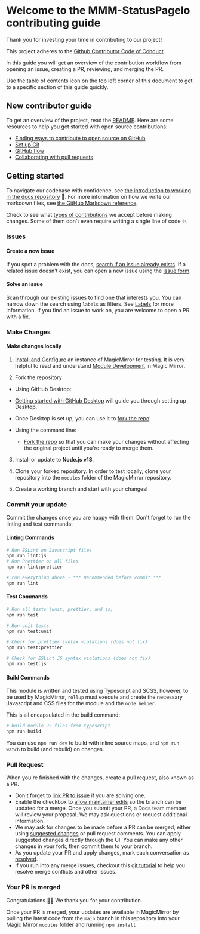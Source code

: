 # Welcome to the MMM-StatusPageIo contributing guide <!-- omit in toc -->

Thank you for investing your time in contributing to our project!

This project adheres to the [Github Contributor Code of Conduct](https://github.com/github/docs/blob/main/CODE_OF_CONDUCT.md).

In this guide you will get an overview of the contribution workflow from opening an issue, creating a PR, reviewing, and merging the PR.

Use the table of contents icon on the top left corner of this document to get to a specific section of this guide quickly.

## New contributor guide

To get an overview of the project, read the [README](README.md). Here are some resources to help you get started with open source contributions:

- [Finding ways to contribute to open source on GitHub](https://docs.github.com/en/get-started/exploring-projects-on-github/finding-ways-to-contribute-to-open-source-on-github)
- [Set up Git](https://docs.github.com/en/get-started/quickstart/set-up-git)
- [GitHub flow](https://docs.github.com/en/get-started/quickstart/github-flow)
- [Collaborating with pull requests](https://docs.github.com/en/github/collaborating-with-pull-requests)

## Getting started

To navigate our codebase with confidence, see [the introduction to working in the docs repository](/contributing/working-in-docs-repository.md) :confetti_ball:. For more information on how we write our markdown files, see [the GitHub Markdown reference](contributing/content-markup-reference.md).

Check to see what [types of contributions](/contributing/types-of-contributions.md) we accept before making changes. Some of them don't even require writing a single line of code :sparkles:.

### Issues

#### Create a new issue

If you spot a problem with the docs, [search if an issue already exists](https://docs.github.com/en/github/searching-for-information-on-github/searching-on-github/searching-issues-and-pull-requests#search-by-the-title-body-or-comments). If a related issue doesn't exist, you can open a new issue using the [issue form](https://github.com/spyder007/MMM-StatusPageIo/issues/new/choose).

#### Solve an issue

Scan through our [existing issues](https://github.com/spyder007/MMM-StatusPageIo/issues) to find one that interests you. You can narrow down the search using `labels` as filters. See [Labels](/contributing/how-to-use-labels.md) for more information. If you find an issue to work on, you are welcome to open a PR with a fix.

### Make Changes

#### Make changes locally

1. [Install and Configure](https://docs.magicmirror.builders/getting-started/installation.html) an instance of MagicMirror for testing. It is very helpful to read and understand [Module Development](https://docs.magicmirror.builders/development/introduction.html) in Magic Mirror.

2. Fork the repository

- Using GitHub Desktop:
- [Getting started with GitHub Desktop](https://docs.github.com/en/desktop/installing-and-configuring-github-desktop/getting-started-with-github-desktop) will guide you through setting up Desktop.
- Once Desktop is set up, you can use it to [fork the repo](https://docs.github.com/en/desktop/contributing-and-collaborating-using-github-desktop/cloning-and-forking-repositories-from-github-desktop)!

- Using the command line:
  - [Fork the repo](https://docs.github.com/en/github/getting-started-with-github/fork-a-repo#fork-an-example-repository) so that you can make your changes without affecting the original project until you're ready to merge them.

3. Install or update to **Node.js v18**.

4. Clone your forked repository. In order to test locally, clone your repository into the `modules` folder of the MagicMirror repository.

5. Create a working branch and start with your changes!

### Commit your update

Commit the changes once you are happy with them. Don't forget to run the linting and test commands:

#### Linting Commands

```bash
# Run ESLint on Javascript files
npm run lint:js
# Run Prettier on all files
npm run lint:prettier

# run everything above - *** Recommended before commit ***
npm run lint
```

#### Test Commands

```bash
# Run all tests (unit, prettier, and js)
npm run test

# Run unit tests
npm run test:unit

# Check for prettier syntax violations (does not fix)
npm run test:prettier

# Check for ESLint JS syntax violations (does not fix)
npm run test:js

```

#### Build Commands

This module is written and tested using Typescript and SCSS, however, to be used by MagicMirror, `rollup` must execute and create the necessary Javascript and CSS files for the module and the `node_helper`.

This is all encapsulated in the build command:

```bash
# build module JS files from typescript
npm run build
```

You can use `npm run dev` to build with inline source maps, and `npm run watch` to build (and rebuild) on changes.

### Pull Request

When you're finished with the changes, create a pull request, also known as a PR.

- Don't forget to [link PR to issue](https://docs.github.com/en/issues/tracking-your-work-with-issues/linking-a-pull-request-to-an-issue) if you are solving one.
- Enable the checkbox to [allow maintainer edits](https://docs.github.com/en/github/collaborating-with-issues-and-pull-requests/allowing-changes-to-a-pull-request-branch-created-from-a-fork) so the branch can be updated for a merge.
  Once you submit your PR, a Docs team member will review your proposal. We may ask questions or request additional information.
- We may ask for changes to be made before a PR can be merged, either using [suggested changes](https://docs.github.com/en/github/collaborating-with-issues-and-pull-requests/incorporating-feedback-in-your-pull-request) or pull request comments. You can apply suggested changes directly through the UI. You can make any other changes in your fork, then commit them to your branch.
- As you update your PR and apply changes, mark each conversation as [resolved](https://docs.github.com/en/github/collaborating-with-issues-and-pull-requests/commenting-on-a-pull-request#resolving-conversations).
- If you run into any merge issues, checkout this [git tutorial](https://github.com/skills/resolve-merge-conflicts) to help you resolve merge conflicts and other issues.

### Your PR is merged

Congratulations :tada::tada: We thank you for your contribution.

Once your PR is merged, your updates are available in MagicMirror by pulling the latest code from the `main` branch in this repository into your Magic Mirror `modules` folder and running `npm install`
